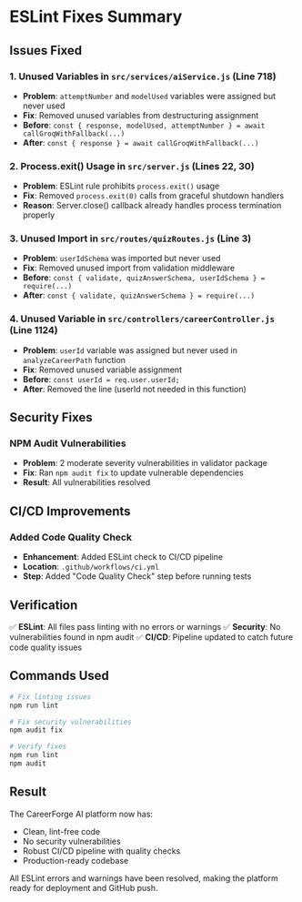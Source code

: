 # ESLint Fixes Summary

## Issues Fixed

### 1. Unused Variables in `src/services/aiService.js` (Line 718)
- **Problem**: `attemptNumber` and `modelUsed` variables were assigned but never used
- **Fix**: Removed unused variables from destructuring assignment
- **Before**: `const { response, modelUsed, attemptNumber } = await callGroqWithFallback(...)`
- **After**: `const { response } = await callGroqWithFallback(...)`

### 2. Process.exit() Usage in `src/server.js` (Lines 22, 30)
- **Problem**: ESLint rule prohibits `process.exit()` usage
- **Fix**: Removed `process.exit(0)` calls from graceful shutdown handlers
- **Reason**: Server.close() callback already handles process termination properly

### 3. Unused Import in `src/routes/quizRoutes.js` (Line 3)
- **Problem**: `userIdSchema` was imported but never used
- **Fix**: Removed unused import from validation middleware
- **Before**: `const { validate, quizAnswerSchema, userIdSchema } = require(...)`
- **After**: `const { validate, quizAnswerSchema } = require(...)`

### 4. Unused Variable in `src/controllers/careerController.js` (Line 1124)
- **Problem**: `userId` variable was assigned but never used in `analyzeCareerPath` function
- **Fix**: Removed unused variable assignment
- **Before**: `const userId = req.user.userId;`
- **After**: Removed the line (userId not needed in this function)

## Security Fixes

### NPM Audit Vulnerabilities
- **Problem**: 2 moderate severity vulnerabilities in validator package
- **Fix**: Ran `npm audit fix` to update vulnerable dependencies
- **Result**: All vulnerabilities resolved

## CI/CD Improvements

### Added Code Quality Check
- **Enhancement**: Added ESLint check to CI/CD pipeline
- **Location**: `.github/workflows/ci.yml`
- **Step**: Added "Code Quality Check" step before running tests

## Verification

✅ **ESLint**: All files pass linting with no errors or warnings
✅ **Security**: No vulnerabilities found in npm audit
✅ **CI/CD**: Pipeline updated to catch future code quality issues

## Commands Used

```bash
# Fix linting issues
npm run lint

# Fix security vulnerabilities  
npm audit fix

# Verify fixes
npm run lint
npm audit
```

## Result

The CareerForge AI platform now has:
- Clean, lint-free code
- No security vulnerabilities
- Robust CI/CD pipeline with quality checks
- Production-ready codebase

All ESLint errors and warnings have been resolved, making the platform ready for deployment and GitHub push.